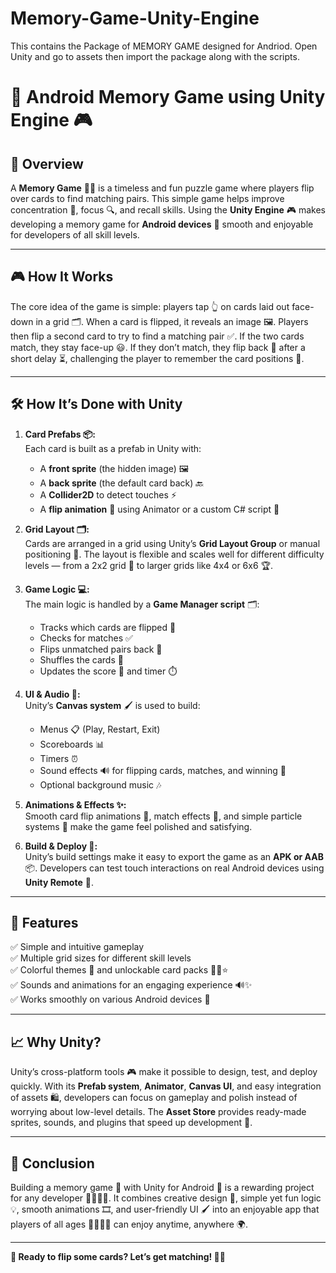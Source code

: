 # Memory-Game-Unity-Engine
This contains the Package of MEMORY GAME designed for Andriod. Open Unity and go to assets then import the package along with the scripts.

# 🧩 Android Memory Game using Unity Engine 🎮

## 📱 Overview

A **Memory Game** 🧩✨ is a timeless and fun puzzle game where players flip over cards to find matching pairs. This simple game helps improve concentration 🧠, focus 🔍, and recall skills. Using the **Unity Engine** 🎮 makes developing a memory game for **Android devices** 📱 smooth and enjoyable for developers of all skill levels.

---

## 🎮 How It Works

The core idea of the game is simple: players tap 👆 on cards laid out face-down in a grid 🗂️. When a card is flipped, it reveals an image 🖼️. Players then flip a second card to try to find a matching pair ✅. If the two cards match, they stay face-up 😃. If they don’t match, they flip back 🔄 after a short delay ⏳, challenging the player to remember the card positions 🧠.

---

## 🛠️ How It’s Done with Unity

1. **Card Prefabs 📦:**  
   Each card is built as a prefab in Unity with:
   - A **front sprite** (the hidden image) 🖼️
   - A **back sprite** (the default card back) 🔙
   - A **Collider2D** to detect touches ⚡
   - A **flip animation** 🔄 using Animator or a custom C# script 📜

2. **Grid Layout 🗂️:**  
   Cards are arranged in a grid using Unity’s **Grid Layout Group** or manual positioning 📏. The layout is flexible and scales well for different difficulty levels — from a 2x2 grid 👶 to larger grids like 4x4 or 6x6 🏆.

3. **Game Logic 💻:**  
   The main logic is handled by a **Game Manager script** 🗂️:
   - Tracks which cards are flipped 👀
   - Checks for matches ✅
   - Flips unmatched pairs back 🔄
   - Shuffles the cards 🔀
   - Updates the score 🏅 and timer ⏱️

4. **UI & Audio 🎵:**  
   Unity’s **Canvas system** 🖌️ is used to build:
   - Menus 📋 (Play, Restart, Exit)
   - Scoreboards 📊
   - Timers ⏰
   - Sound effects 🔊 for flipping cards, matches, and winning 🎉
   - Optional background music 🎶

5. **Animations & Effects ✨:**  
   Smooth card flip animations 🔄, match effects 🌟, and simple particle systems 🎇 make the game feel polished and satisfying.

6. **Build & Deploy 🚀:**  
   Unity’s build settings make it easy to export the game as an **APK or AAB** 📦. Developers can test touch interactions on real Android devices using **Unity Remote** 📲.

---

## 🌟 Features

✅ Simple and intuitive gameplay  
✅ Multiple grid sizes for different skill levels  
✅ Colorful themes 🎨 and unlockable card packs 🐶🍎⭐  
✅ Sounds and animations for an engaging experience 🔊✨  
✅ Works smoothly on various Android devices 📱

---

## 📈 Why Unity?

Unity’s cross-platform tools 🎮 make it possible to design, test, and deploy quickly. With its **Prefab system**, **Animator**, **Canvas UI**, and easy integration of assets 🛍️, developers can focus on gameplay and polish instead of worrying about low-level details. The **Asset Store** provides ready-made sprites, sounds, and plugins that speed up development 🧩.

---

## 🎉 Conclusion

Building a memory game 🧩 with Unity for Android 📱 is a rewarding project for any developer 👩‍💻👨‍💻. It combines creative design 🎨, simple yet fun logic 💡, smooth animations 🎞️, and user-friendly UI 🖌️ into an enjoyable app that players of all ages 👨‍👩‍👧‍👦 can enjoy anytime, anywhere 🌍.

---

**🚀 Ready to flip some cards? Let’s get matching! 🧩✨**

